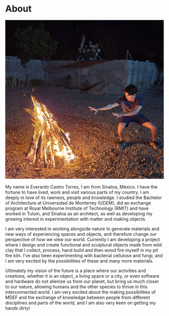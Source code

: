 # About

![](../images/me.JPG)

My name is Everardo Castro Torres, I am from Sinaloa, México. I have the fortune to have lived, work and visit various parts of my country. I am deeply in love of its rawness, people and knowledge. I studied the Bachelor of Architecture at Universidad de Monterrey (UDEM), did an exchange program at Royal Melbourne Institute of Technology (RMIT) and have worked in Tulum, and Sinaloa as an architect, as well as developing my growing interest in experimentation with matter and making objects. 

I am very interested in working alongside nature to generate materials and new ways of experiencing spaces and objects, and therefore change our perspective of how we view our world. Currently I am developing a project where I design and create functional and sculptural objects made from wild clay that I collect, process, hand build and then wood fire myself in my pit fire kiln. I’ve also been experimenting with bacterial cellulose and fungi, and I am very excited by the possibilities of these and many more materials.

Ultimately my vision of the future is a place where our activities and creations, whether it is an object, a living space or a city, or even software and hardware do not alienize us from our planet, but bring us much closer to our nature, allowing humans and the other species to thrive in this interconnected world. I am very excited about the making possibilities of MDEF and the exchange of knowledge between people from different disciplines and parts of the world, and I am also very keen on getting my hands dirty!

